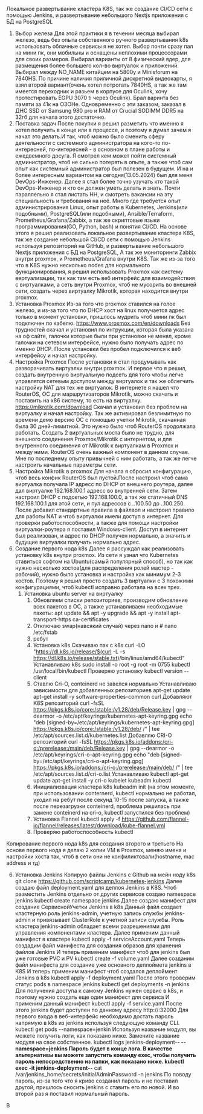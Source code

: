 Локальное развертывание кластера K8S, так же создание CI/CD сети с помощью Jenkins, и развертывание небольшого Nextjs приложения с БД на PostgreSQL
1. Выбор железа
    Для этой практики я в течении месяца выбирал железо, ведь без опыта собственного ручного развертывания k8s использовать облачные сервисы я не хотел.
    Выбор почти сразу пал на мини пк, они мобильны и оснащены неплохими процессорами для своих размеров. Выбирал варианты от 8 физический ядер, для размещения более большего кол-во виртуалок и приложений. Выбирал между NO_NAME китайцем на 5800у и Minisforum на 7840HS. По причине наличия приличной дискретной видеокарты, я взял второй вариант(очень хотел потрогать 7840HS, а так же там имеется переходник и разьем в корпусе для Oculink, хочу протестировать EGPU 3070 ti через Oculink). Брал варинта без памяти за 41к на ОЗОНе. Одновременно с эти заказом, заказал в ДНС SSD от Samsung 980 pro и RAM от Crucial SODIMM DDR5 на 32гб для начала этого достаточно.
2. Поставка задач 
    После покупки я решил разметить что именно я хотел получить в конце или в процессе, и поэтому я думал зачем я начал это делать.И так, чтоб можно было сменить сферу деятельности с системного администратора на кого-то по-интересней, по-интересней - в основном в плане работы и ежедвемного досуга. Я смотрел кем может пойти системный администратор, чтоб не сильно потерять в опыте, а также чтоб сам опыт как системный администратор был полезен в будущем. И на и более интересным вариантом на сегодня(13.05.2024) был для меня DevOps-Инженер. 
    Далее я стал более точно узучать кто такой DevOps-Инженер и кто он должен уметь делать и знать. Почти параллельно я стал листать HH, и смотреть вакансии на эту специальность и требования на неё. Много где требуется опыт администрирования Linux, опыт работы в Kubernetes, Jenkins(или подобными), PostgreSQL(или подобными), Ansible/Terraform, Prometheus/Grafana/Zabbix, а так же скриптовые языки программирования(GO, Python, bash) и понятия CI/CD. На основе этого я решил реализовать локальное развертывание кластера K8S, так же создание небольшой CI/CD сети с помощью Jenkins используя репозиторий на GitHub, и развертывание небольшого Nextjs приложения с БД на PostgreSQL, А так же мониторинги Zabbix внутри proxmox, и Prometheus/Grafana внутри K8S. Так же из-за того что в K8S нужно несколько nodes для нормального функционирования, я решил использовать Proxmox как систему вертуализации, так как там есть веб интерфейс для взаимодействия с виртуалками, а сеть внутри Proxmox, чтоб не мусорить во внешней сети, создать через виртуалку Mikrotik, которая находится внутри proxmox.
3. Установка Proxmox
    Из-за того что proxmox ставился на голое железо, и из-за того что по DHCP хост на linux получается адрес только в момент установки, пришлось мудрить чтоб мини пк был подключен по кабелю. 
        https://www.proxmox.com/en/downloads
    Без трудностей скачал и установил по интрукции, которая была указана на оф сайте, галочки которые были при установки не менял, кроме галочки на сетевом интерфейсе, нужно было получать адрес по именно DHCP.
    После установки без пробел подключился к веб интерфейсу и начал настройку.
4. Настройка Proxmox
    После установки я стал продумывать как разворачивать виртуалки внутри proxmox. И первое что я решил, создать внутренную виртуальную подсеть для того чтобы легче управлятся сетевым доступом между виртуалок и так же облегчить настройку NAT для тех же виртуалок. В интернете я нашел что RouterOS, ОС для маршрутизаторов Mikrotik, можно скачать и поставить на х86 систему, то есть на виртуалку. 
        https://mikrotik.com/download
    Скачал и установил без проблем на виртуалку и начал настройку. Так же активировал безлимитную по времени демо версию ОС с помощью учетки Mikrotik, скачанная была 30 дней-лимитной. Это нужно было чтоб RouterOS продолжала работать.
    Создать 2 виртуальных моста было не трудно, для внешного соединения Proxmox/Mikrotik с интернетом, и для внутренного соединения от Mikrotik к виртуалкам в Proxmox и между ними. RouterOS очень важный компонент в данном случае. Мне по последнему опыту привычней с ним работать, а так же легче настроить начальные параметры сети.
5. Настройка Mikrotik в proxmox
    Для начала я сбросил конфигурацию, чтоб весь конфик RouterOS был пустой.После настроил чтоб сама виртуалка получала IP адресс по DHCP от внешнего роутера, далее дал виртуалке 192.168.100.1 адресс во внутренней сети. Затем настроил DHCP с подсетью 192.168.100.0, а так же статичный DNS 192.168.100.1 для этой сети, и пул адрессов с *.*.100.50 до *.*.100.250.
    После добавил стандартные правила в файлвол и настроил правило для работы NAT и чтоб виртуалки имели доступ в интернет. 
    Для проверки работоспособности, а также для помощи настройки виртуалки-роутера я поставил Windows-client. Доступ в интернет был реализован, и адрес по DHCP получен нормально, а значить и будущие виртуалки получать нормально адрес.
6. Создание первого нода k8s
    Далее я рассуждал как реализовать установку k8s внутри proxmox. Из сети я узнал что Kubernetes ставиться софтом на Ubuntu(самый популярный способ), но так как нужно несколько хостов(для распределения ролей мастер - рабочий), нужно было установка и настройка как минимум 2-3 хостов.
    Поэтому я решил просто создать 3 виртуалки с 3 похожими конфигурациями, чтоб kubectl исправно работала на всех трех.
    1. Установка ubuntu server на виртуалку
        1) Обновляем списки репозиториев, производим обновление всех пакетов в ОС, а также устанавливаем необходимые пакеты:
            apt update && apt -y upgrade && apt -y install apt-transport-https ca-certificates
        2) Отключаю swap(навсякий случай) через nano и #
            nano /etc/fstab
        3) ребут
        4) Установка k8s
            Скачиваю пак с k8s
            curl -LO "https://dl.k8s.io/release/$(curl -L -s https://dl.k8s.io/release/stable.txt)/bin/linux/amd64/kubectl"
        Устанавливаю k8s
            sudo install -o root -g root -m 0755 kubectl /usr/local/bin/kubectl
        Проверяю установку
            kubectl version --client
        5) Ставлю Cri-O, conteinerd не завелся нормально
        Устанавливаю зависимости для добавленных репозиториев
        apt-get update
        apt-get install -y software-properties-common curl
        Добавляют K8S репозиторий
            curl -fsSL https://pkgs.k8s.io/core:/stable:/v1.28/deb/Release.key |
                gpg --dearmor -o /etc/apt/keyrings/kubernetes-apt-keyring.gpg
            echo "deb [signed-by=/etc/apt/keyrings/kubernetes-apt-keyring.gpg] https://pkgs.k8s.io/core:/stable:/v1.28/deb/ /" |
                tee /etc/apt/sources.list.d/kubernetes.list
        Добавляю CRI-O репозиторий
            curl -fsSL https://pkgs.k8s.io/addons:/cri-o:/prerelease:/main/deb/Release.key |
                gpg --dearmor -o /etc/apt/keyrings/cri-o-apt-keyring.gpg
            echo "deb [signed-by=/etc/apt/keyrings/cri-o-apt-keyring.gpg] https://pkgs.k8s.io/addons:/cri-o:/prerelease:/main/deb/ /" |
                tee /etc/apt/sources.list.d/cri-o.list
        Устанавливаю kubectl
            apt-get update
            apt-get install -y cri-o kubelet kubeadm kubectl
        6) Инициализвация кластера k8s 
        kubeadm init
        (на этом моменте, при использовании conternerd, kubectl нормально не работал, уходил на ребут после секунд 10-15 после запуска, а также после перезагрузки conteinerd, проблема решилась при замене conteinerd на cri-o, kubectl запустился без проблем)
        7) Установка Flannel
        kubectl apply -f https://github.com/flannel-io/flannel/releases/latest/download/kube-flannel.yml
        8) Проверяю работоспособность kubectl

Копирование первого нода k8s для создания второго и третьего 
На основе первого нода я делаю 2 копии VM в Proxmox, меняю имена и настройки хоста так, чтоб в сети они не конфиликтовали(hostname, mac address и тд)

6. Установка Jenkins
Копирую файлы Jenkins с Github на мейн ноду k8s
    git clone https://github.com/scriptcamp/kubernetes-jenkins
Далее создаю файл deployment.yaml для деплоя Jenkins в K8S. Чтоб разместить Jenkins отдельно от других сервисов создаю namespace jenkins
    kubectl create namespace jenkins
Далее создаю манифест для создание СервиснойУчетки Jenkins в k8s
            <!-- ---
            apiVersion: rbac.authorization.k8s.io/v1
            kind: ClusterRole
            metadata:
            name: jenkins-admin
            rules:
            - apiGroups: [""]
                resources: ["*"]
                verbs: ["*"]
            ---
            apiVersion: v1
            kind: ServiceAccount
            metadata:
            name: jenkins-admin
            namespace: jenkins
            ---
            apiVersion: rbac.authorization.k8s.io/v1
            kind: ClusterRoleBinding
            metadata:
            name: jenkins-admin
            roleRef:
            apiGroup: rbac.authorization.k8s.io
            kind: ClusterRole
            name: jenkins-admin
            subjects:
            - kind: ServiceAccount
            name: jenkins-admin
            namespace: jenkins -->
Данный файл создает кластерную роль jenkins-admin, учетную запись службы jenkins-admin и привязывает ClusterRole к учетной записи службы.
Роль кластера jenkins-admin обладает всеми разрешениями для управления компонентами кластера. 
Далее применим данный манифест в кластере
    kubectl apply -f serviceAccount.yaml
Теперь создадим файл манифеста для создания образов для хранения файлов Jenkins
        <!-- kind: StorageClass
        apiVersion: storage.k8s.io/v1
        metadata:
        name: local-storage
        provisioner: kubernetes.io/no-provisioner
        volumeBindingMode: WaitForFirstConsumer
        ---
        apiVersion: v1
        kind: PersistentVolume
        metadata:
        name: jenkins-pv-volume
        labels:
            type: local
        spec:
        storageClassName: local-storage
        claimRef:
            name: jenkins-pv-claim
            namespace: jenkins
        capacity:
            storage: 10Gi
        accessModes:
            - ReadWriteOnce
        local:
            path: /mnt
        nodeAffinity:
            required:
            nodeSelectorTerms:
            - matchExpressions:
                - key: kubernetes.io/hostname
                operator: In
                values:
                - ubuntu-k8s-main
        ---
        apiVersion: v1
        kind: PersistentVolumeClaim
        metadata:
        name: jenkins-pv-claim
        namespace: jenkins
        spec:
        storageClassName: local-storage
        accessModes:
            - ReadWriteOnce
        resources:
            requests:
            storage: 3Gi -->
И теперь применим манифест чтоб для jenkins был уже готовые PVC и PV
    kubectl create -f volume.yaml
Далее созданим файл манифеста для создание уже основного деплоймета jenkins в K8S
        <!-- apiVersion: apps/v1
        kind: Deployment
        metadata:
        name: jenkins
        namespace: jenkins
        spec:
        replicas: 1
        selector:
            matchLabels:
            app: jenkins-server
        template:
            metadata:
            labels:
                app: jenkins-server
            spec:
            securityContext:
                    fsGroup: 1000
                    runAsUser: 1000
            serviceAccountName: jenkins-admin
            containers:
                - name: jenkins
                image: jenkins/jenkins:lts
                resources:
                    limits:
                    memory: "2Gi"
                    cpu: "1000m"
                    requests:
                    memory: "500Mi"
                    cpu: "500m"
                ports:
                    - name: httpport
                    containerPort: 8080
                    - name: jnlpport
                    containerPort: 50000
                livenessProbe:
                    httpGet:
                    path: "/login"
                    port: 8080
                    initialDelaySeconds: 90
                    periodSeconds: 10
                    timeoutSeconds: 5
                    failureThreshold: 5
                readinessProbe:
                    httpGet:
                    path: "/login"
                    port: 8080
                    initialDelaySeconds: 60
                    periodSeconds: 10
                    timeoutSeconds: 5
                    failureThreshold: 3
                volumeMounts:
                    - name: jenkins-data
                    mountPath: /var/jenkins_home
            volumes:
                - name: jenkins-data
                persistentVolumeClaim:
                    claimName: jenkins-pv-claim -->
И теперь применим манифест чтоб создался деплоймент Jenkins в k8s
    kubectl apply -f deployment.yaml
После этого проверим статус pods в namespace jenkins
    kubectl get deployments -n jenkins
Для получения доступа к самому Jenkins нужен сервис в k8s, и поэтому нужно создать еще один манифест для сервиса 
        <!-- apiVersion: v1
        kind: Service
        metadata:
        name: jenkins-service
        namespace: devops-tools
        annotations:
            prometheus.io/scrape: 'true'
            prometheus.io/path:   /
            prometheus.io/port:   '8080'
        spec:
        selector:
            app: jenkins-server
        type: NodePort
        ports:
            - port: 8080
            targetPort: 8080
            nodePort: 32000 -->
И применим данный манифест
    kubectl apply -f service.yaml
После этого jenkins будет доступен по данному адресу
    http://<node-ip>:32000
Для первого входа в веб-интерфейс необходимо достать пароль напрямую в k8s из jenkins используя следующую команду CLI.
    kubectl get pods --namespace=jenkin
Используя название модуля, вы можете получить логи, как показано ниже. Замените название модуля на свое собственное.
    kubectl logs jenkins-deployment-**********-**** --namespace=jenkins
Пароль будет в конце лога.
В качестве альтернативы вы можете запустить команду exec, чтобы получить пароль непосредственно из папки, как показано ниже.
    kubectl exec -it jenkins-deployment-**********-**** cat /var/jenkins_home/secrets/initialAdminPassword -n jenkins
По поводу пароль, из-за того что я криво созданил пароль и не поставил другой, пришлось сносить jenkins с ставить его по новой. И во второй раз я поставил нормальный пароль.

B

